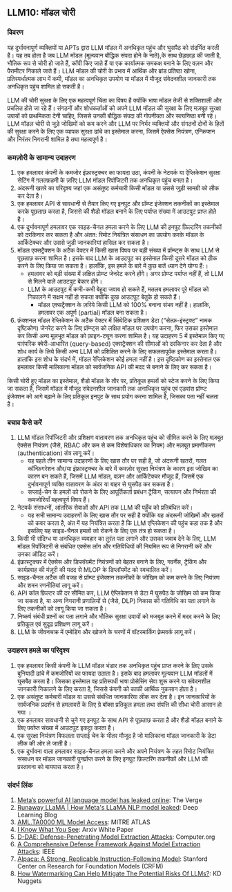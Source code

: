 ## LLM10: मॉडल चोरी

### विवरण

यह दुर्भावनापूर्ण व्यक्तियों या APTs द्वारा LLM मॉडल में अनधिकृत पहुंच और घुसपैठ को संदर्भित करती है। यह तब होता है जब LLM मॉडल (मूल्यवान बौद्धिक संपदा होने के नाते),के साथ छेड़छाड़ की जाती है, भौतिक रूप से चोरी हो जाते हैं, कॉपी किए जाते हैं या एक कार्यात्मक समकक्ष बनाने के लिए वज़न और पैरामीटर निकाले जाते हैं। LLM मॉडल की चोरी के प्रभाव में आर्थिक और ब्रांड प्रतिष्ठा खोना, प्रतिस्पर्धात्मक लाभ में कमी, मॉडल का अनधिकृत उपयोग या मॉडल में मौजूद संवेदनशील जानकारी तक अनधिकृत पहुंच शामिल हो सकती है।

LLM की चोरी सुरक्षा के लिए एक महत्वपूर्ण चिंता का विषय है क्योंकि भाषा मॉडल तेजी से शक्तिशाली और प्रचलित होते जा रहे हैं। संगठनों और शोधकर्ताओं को अपने LLM मॉडल की सुरक्षा के लिए मज़बूत सुरक्षा उपायों को प्राथमिकता देनी चाहिए, जिससे उनकी बौद्धिक संपदा की गोपनीयता और सत्यनिष्ठा बनी रहे। LLM मॉडल चोरी से जुड़े जोखिमों को कम करने और LLM पर निर्भर व्यक्तियों और संगठनों दोनों के हितों की सुरक्षा करने के लिए एक व्यापक सुरक्षा ढांचे का इस्तेमाल करना, जिसमें ऐक्सेस नियंत्रण, एन्क्रिप्शन और निरंतर निगरानी शामिल है तथा  महत्वपूर्ण है।

### कमज़ोरी के सामान्य उदाहरण

1. एक हमलावर कंपनी के कमजोर इंफ्रास्ट्रक्चर का फायदा उठा, कंपनी के  नेटवर्क या ऐप्लिकेशन सुरक्षा सेटिंग में ग़लतफ़हमी के ज़रिए LLM मॉडल रिपॉजिटरी तक अनधिकृत पहुंच बनता है।
2. अंदरूनी खतरे का परिदृश्य जहां एक असंतुष्ट कर्मचारी किसी मॉडल या उससे जुड़ी सामग्री को लीक कर देता है।
3. एक हमलावर API से सावधानी से तैयार किए गए इनपुट और प्रॉम्प्ट इंजेक्शन तकनीकों का इस्तेमाल करके पूछताछ करता है, जिससे की शैडो मॉडल बनाने के लिए पर्याप्त संख्या में आउटपुट प्राप्त होते है।
4. एक दुर्भावनापूर्ण हमलावर एक साइड-चैनल हमला करने के लिए LLM की इनपुट फ़िल्टरिंग तकनीकों को दरकिनार कर सकता है और अंतत: रिमोट नियंत्रित संसाधन का उपयोग करके मॉडल के आर्किटेक्चर और उससे  जुडी जानकारियां हासिल कर सकता है।
5. मॉडल एक्सट्रैक्शन के अटैक वेक्टर में किसी खास विषय पर बड़ी संख्या में प्रॉम्प्ट्स के साथ LLM से पूछताछ करना शामिल है। इसके बाद LLM के आउटपुट का इस्तेमाल किसी दूसरे मॉडल को ठीक करने के लिए किया जा सकता है। हालाँकि, इस हमले के बारे में कुछ बातें ध्यान देने योग्य हैं:। 
    - हमलावर को बड़ी संख्या में लक्षित प्रोम्प्ट जेनरेट करने होंगे। अगर प्रोम्प्ट पर्याप्त नहीं हैं, तो LLM से मिलने वाले आउटपुट बेकार होंगे।
    - LLM के आउटपुट में कभी-कभी बेहूदा जवाब हो सकते हैं, मतलब हमलावर पूरे मॉडल को निकालने में सक्षम नहीं हो सकता क्योंकि कुछ आउटपुट बेतुके हो सकते हैं।
        - मॉडल एक्सट्रैक्शन के ज़रिये किसी LLM को 100% बनाना संभव नहीं है। हालांकि, हमलावर एक अपूर्ण (partial) मॉडल बना सकता है।
6. फ़ंक्शनल मॉडल रेप्लिकेशन के अटैक वेक्टर में सिंथेटिक प्रशिक्षण डेटा (“सेल्फ़-इंस्ट्रक्ट” नामक दृष्टिकोण) जेनरेट करने के लिए प्रॉम्प्ट्स को लक्षित मॉडल पर उपयोग करना, फिर उसका इस्तेमाल कर किसी अन्य मूलभूत मॉडल को फ़ाइन-ट्यून करना शामिल है। यह उदाहरण 5 में इस्तेमाल किए गए पारंपरिक क्वेरी-आधारित (query-based) एक्सट्रैक्शन की सीमाओं को दरकिनार कर देता है और शोध कार्य के लिये किसी अन्य LLM को प्रशिक्षित करने के लिए सफलतापूर्वक इस्तेमाल करता है। हालांकि इस शोध के संदर्भ में, मॉडल रेप्लिकेशन कोई हमला नहीं है। इस दृष्टिकोण का इस्तेमाल एक हमलावर किसी मालिकाना मॉडल को सार्वजनिक API की मदद से बनाने के लिए कर सकता है।

किसी चोरी हुए मॉडल का इस्तेमाल, शैडो मॉडल के तौर पर, प्रतिकूल हमलों को स्टेज करने के लिए किया जा सकता है, जिसमें मॉडल में मौजूद संवेदनशील जानकारी तक अनाधिकृत पहुंच एवं एडवांस प्रॉम्प्ट इंजेक्शन को आगे बढ़ाने के लिए प्रतिकूल इनपुट के साथ प्रयोग करना शामिल है, जिसका पता नहीं चलता है।

### बचाव कैसे करें

1. LLM मॉडल रिपॉजिटरी और प्रशिक्षण वातावरण तक अनधिकृत पहुंच को सीमित करने के लिए मज़बूत ऐक्सेस नियंत्रण (जैसे, RBAC और कम से कम विशेषाधिकार का नियम) और मज़बूत प्रमाणीकरण (authentication) तंत्र लागू करें।
    - यह पहले तीन सामान्य उदाहरणों के लिए खास तौर पर सही है, जो अंदरूनी खतरों, गलत कॉन्फ़िगरेशन और/या इंफ्रास्ट्रक्चर के बारे में कमज़ोर सुरक्षा नियंत्रण के कारण इस जोखिम का कारण बन सकते हैं, जिसमें LLM मॉडल, वज़न और आर्किटेक्चर मौजूद हैं, जिसमें एक दुर्भावनापूर्ण व्यक्ति वातावरण के अंदर या बाहर से घुसपैठ कर सकता है।
    - सप्लाई-चेन के हमलों को रोकने के लिए आपूर्तिकर्ता प्रबंधन ट्रैकिंग, सत्यापन और निर्भरता की कमजोरियाँ महत्वपूर्ण विषय हैं।
2. नेटवर्क संसाधनों, आंतरिक सेवाओं और API तक LLM की पहुँच को प्रतिबंधित करें।
    - यह सभी सामान्य उदाहरणों के लिए खास तौर पर सही है क्योंकि यह अंदरूनी जोखिमों और खतरों को कवर करता है, अंत में  यह नियंत्रित करता है कि LLM एप्लिकेशन की पहुंच कहा तक है और इसलिए यह साइड-चैनल हमलों को रोकने के लिए एक तंत्र हो सकता है।
3. किसी भी संदिग्ध या अनधिकृत व्यवहार का तुरंत पता लगाने और उसका जवाब देने के लिए, LLM मॉडल रिपॉजिटरी से संबंधित एक्सेस लॉग और गतिविधियों की नियमित रूप से निगरानी करें और उनका ऑडिट करें।
4. इंफ्रास्ट्रक्चर में ऐक्सेस और डिप्लॉयमेंट नियंत्रणों को बेहतर बनाने के लिए, गवर्नेंस, ट्रैकिंग और कार्यप्रवाह की मंज़ूरी की मदद से MLOP के डिप्लॉयमेंट को स्वचालित करें।
5. साइड-चैनल अटैक की वजह से प्रॉम्प्ट इंजेक्शन तकनीकों के जोखिम को कम करने के लिए नियंत्रण और शमन रणनीतियां लागू करें।
6. API कॉल फ़िल्टर की दर सीमित कर,  LLM ऐप्लिकेशन से डेटा  में घुसपैठ के जोखिम को कम किया जा सकता है, या अन्य निगरानी प्रणालियों से (जैसे, DLP) निकास की गतिविधि का पता लगाने के लिए तकनीकों को लागू किया जा सकता है।
7. निष्कर्ष संबंधी प्रश्नों का पता लगाने और भौतिक सुरक्षा उपायों को मजबूत करने में मदद करने के लिए प्रतिकूल एवं सुदृढ़ प्रशिक्षण लागू करें।
8. LLM के जीवनचक्र में  एम्बेडिंग और खोजने के चरणों में वॉटरमार्किंग फ़्रेमवर्क लागू करें।

### उदाहरण हमले का परिदृश्य

1. एक हमलावर किसी कंपनी के LLM मॉडल भंडार तक अनधिकृत पहुंच प्राप्त करने के लिए उसके बुनियादी ढांचे में कमजोरियों का फायदा उठाता है। इसके बाद  हमलावर मूल्यवान LLM मॉडलों में घुसबैठ करता है। जिसका  इस्तेमाल वह प्रतिस्पर्धी भाषा प्रोसेसिंग सेवा शुरू करने या संवेदनशील जानकारी निकालने के लिए करता है, जिससे कंपनी को काफी आर्थिक नुकसान होता है।
2. एक असंतुष्ट कर्मचारी मॉडल या उससे संबंधित  जानकारिया लीक कर देता है। इन जानकारियों के सार्वजनिक प्रदर्शन से हमलावरों के लिए ग्रे बॉक्स प्रतिकूल हमला तथा संपत्ति की सीधा चोरी  आसान हो गया ।
3. एक हमलावर सावधानी से चुने गए इनपुट के साथ API से पूछताछ करता है और शैडो मॉडल बनाने के लिए पर्याप्त संख्या में आउटपुट इकट्ठा करता है।
4. एक सुरक्षा नियंत्रण विफलता सप्लाई चेन के भीतर मौजूद है जो मालिकाना मॉडल जानकारी के डेटा लीक की ओर ले जाती है।
5. एक दुर्भावना वाला हमलावर साइड-चैनल हमला करने और अपने नियंत्रण के तहत रिमोट नियंत्रित संसाधन पर मॉडल जानकारी पुनर्प्राप्त करने के लिए इनपुट फ़िल्टरिंग तकनीकों और LLM की प्रस्तावना को बायपास करता है।

### संदर्भ लिंक

1. [Meta’s powerful AI language model has leaked online](https://www.theverge.com/2023/3/8/23629362/meta-ai-language-model-llama-leak-online-misuse): The Verge
2. [Runaway LLaMA | How Meta's LLaMA NLP model leaked](https://www.deeplearning.ai/the-batch/how-metas-llama-nlp-model-leaked/): Deep Learning Blog
3. [AML.TA0000 ML Model Access](https://atlas.mitre.org/tactics/AML.TA0000/): MITRE ATLAS
4. [I Know What You See](https://arxiv.org/pdf/1803.05847.pdf): Arxiv White Paper
5. [D-DAE: Defense-Penetrating Model Extraction Attacks](https://www.computer.org/csdl/proceedings-article/sp/2023/933600a432/1He7YbsiH4c):  Computer.org
6. [A Comprehensive Defense Framework Against Model Extraction Attacks](https://ieeexplore.ieee.org/document/10080996): IEEE
7. [Alpaca: A Strong, Replicable Instruction-Following Model](https://crfm.stanford.edu/2023/03/13/alpaca.html): Stanford Center on Research for Foundation Models (CRFM)
8. [How Watermarking Can Help Mitigate The Potential Risks Of LLMs?](https://www.kdnuggets.com/2023/03/watermarking-help-mitigate-potential-risks-llms.html): KD Nuggets